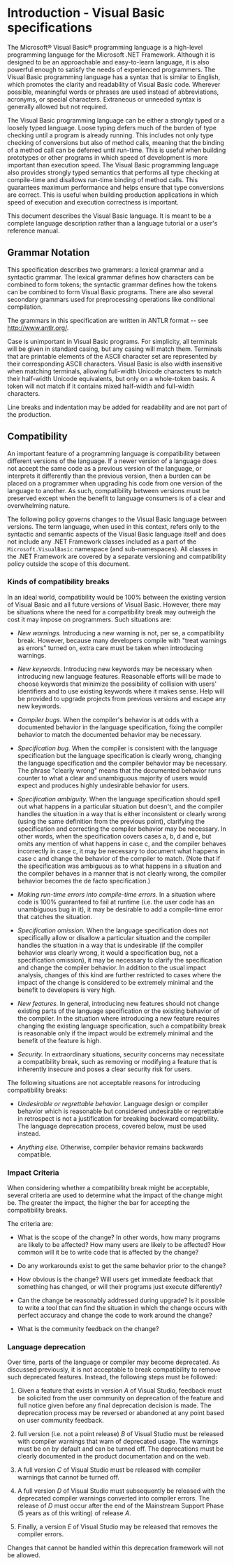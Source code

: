 # Introduction - Visual Basic specifications

The Microsoft&reg; Visual Basic&reg; programming language is a high-level programming language for the Microsoft .NET Framework. Although it is designed to be an approachable and easy-to-learn language, it is also powerful enough to satisfy the needs of experienced programmers. The Visual Basic programming language has a syntax that is similar to English, which promotes the clarity and readability of Visual Basic code. Wherever possible, meaningful words or phrases are used instead of abbreviations, acronyms, or special characters. Extraneous or unneeded syntax is generally allowed but not required.

The Visual Basic programming language can be either a strongly typed or a loosely typed language. Loose typing defers much of the burden of type checking until a program is already running. This includes not only type checking of conversions but also of method calls, meaning that the binding of a method call can be deferred until run-time. This is useful when building prototypes or other programs in which speed of development is more important than execution speed. The Visual Basic programming language also provides strongly typed semantics that performs all type checking at compile-time and disallows run-time binding of method calls. This guarantees maximum performance and helps ensure that type conversions are correct. This is useful when building production applications in which speed of execution and execution correctness is important.

This document describes the Visual Basic language. It is meant to be a complete language description rather than a language tutorial or a user's reference manual.

## Grammar Notation

This specification describes two grammars: a lexical grammar and a syntactic grammar. The lexical grammar defines how characters can be combined to form tokens; the syntactic grammar defines how the tokens can be combined to form Visual Basic programs. There are also several secondary grammars used for preprocessing operations like conditional compilation.

The grammars in this specification are written in ANTLR format -- see http://www.antlr.org/.

Case is unimportant in Visual Basic programs. For simplicity, all terminals will be given in standard casing, but any casing will match them. Terminals that are printable elements of the ASCII character set are represented by their corresponding ASCII characters. Visual Basic is also width insensitive when matching terminals, allowing full-width Unicode characters to match their half-width Unicode equivalents, but only on a whole-token basis. A token will not match if it contains mixed half-width and full-width characters.

Line breaks and indentation may be added for readability and are not part of the production.

## Compatibility

An important feature of a programming language is compatibility between different versions of the language. If a newer version of a language does not accept the same code as a previous version of the language, or interprets it differently than the previous version, then a burden can be placed on a programmer when upgrading his code from one version of the language to another. As such, compatibility between versions must be preserved except when the benefit to language consumers is of a clear and overwhelming nature.

The following policy governs changes to the Visual Basic language between versions. The term language, when used in this context, refers only to the syntactic and semantic aspects of the Visual Basic language itself and does not include any .NET Framework classes included as a part of the `Microsoft.VisualBasic` namespace (and sub-namespaces). All classes in the .NET Framework are covered by a separate versioning and compatibility policy outside the scope of this document.

### Kinds of compatibility breaks

In an ideal world, compatibility would be 100% between the existing version of Visual Basic and all future versions of Visual Basic. However, there may be situations where the need for a compatibility break may outweigh the cost it may impose on programmers. Such situations are:

* *New warnings.* Introducing a new warning is not, per se, a compatibility break. However, because many developers compile with "treat warnings as errors" turned on, extra care must be taken when introducing warnings.

* *New keywords.* Introducing new keywords may be necessary when introducing new language features. Reasonable efforts will be made to choose keywords that minimize the possibility of collision with users' identifiers and to use existing keywords where it makes sense. Help will be provided to upgrade projects from previous versions and escape any new keywords.

* *Compiler bugs.* When the compiler's behavior is at odds with a documented behavior in the language specification, fixing the compiler behavior to match the documented behavior may be necessary.

* *Specification bug.* When the compiler is consistent with the language specification but the language specification is clearly wrong, changing the language specification and the compiler behavior may be necessary. The phrase "clearly wrong" means that the documented behavior runs counter to what a clear and unambiguous majority of users would expect and produces highly undesirable behavior for users.

* *Specification ambiguity.* When the language specification should spell out what happens in a particular situation but doesn't, and the compiler handles the situation in a way that is either inconsistent or clearly wrong (using the same definition from the previous point), clarifying the specification and correcting the compiler behavior may be necessary. In other words, when the specification covers cases a, b, d and e, but omits any mention of what happens in case c, and the compiler behaves incorrectly in case c, it may be necessary to document what happens in case c and change the behavior of the compiler to match. (Note that if the specification was ambiguous as to what happens in a situation and the compiler behaves in a manner that is not clearly wrong, the compiler behavior becomes the de facto specification.)

* *Making run-time errors into compile-time errors.* In a situation where code is 100% guaranteed to fail at runtime (i.e. the user code has an unambiguous bug in it), it may be desirable to add a compile-time error that catches the situation.

* *Specification omission.* When the language specification does not specifically allow or disallow a particular situation and the compiler handles the situation in a way that is undesirable (if the compiler behavior was clearly wrong, it would a specification bug, not a specification omission), it may be necessary to clarify the specification and change the compiler behavior. In addition to the usual impact analysis, changes of this kind are further restricted to cases where the impact of the change is considered to be extremely minimal and the benefit to developers is very high.

* *New features.* In general, introducing new features should not change existing parts of the language specification or the existing behavior of the compiler. In the situation where introducing a new feature requires changing the existing language specification, such a compatibility break is reasonable only if the impact would be extremely minimal and the benefit of the feature is high.

* *Security.* In extraordinary situations, security concerns may necessitate a compatibility break, such as removing or modifying a feature that is inherently insecure and poses a clear security risk for users.

The following situations are not acceptable reasons for introducing compatibility breaks:

* *Undesirable or regrettable behavior.* Language design or compiler behavior which is reasonable but considered undesirable or regrettable in retrospect is not a justification for breaking backward compatibility. The language deprecation process, covered below, must be used instead.

* *Anything else.* Otherwise, compiler behavior remains backwards compatible.

### Impact Criteria

When considering whether a compatibility break might be acceptable, several criteria are used to determine what the impact of the change might be. The greater the impact, the higher the bar for accepting the compatibility breaks.

The criteria are:

* What is the scope of the change? In other words, how many programs are likely to be affected? How many users are likely to be affected? How common will it be to write code that is affected by the change?

* Do any workarounds exist to get the same behavior prior to the change?

* How obvious is the change? Will users get immediate feedback that something has changed, or will their programs just execute differently?

* Can the change be reasonably addressed during upgrade? Is it possible to write a tool that can find the situation in which the change occurs with perfect accuracy and change the code to work around the change?

* What is the community feedback on the change?

### Language deprecation

Over time, parts of the language or compiler may become deprecated. As discussed previously, it is not acceptable to break compatibility to remove such deprecated features. Instead, the following steps must be followed:

1. Given a feature that exists in version *A* of Visual Studio, feedback must be solicited from the user community on deprecation of the feature and full notice given before any final deprecation decision is made. The deprecation process may be reversed or abandoned at any point based on user community feedback.

2. full version (i.e. not a point release) *B* of Visual Studio must be released with compiler warnings that warn of deprecated usage. The warnings must be on by default and can be turned off. The deprecations must be clearly documented in the product documentation and on the web.

3. A full version *C* of Visual Studio must be released with compiler warnings that cannot be turned off.

4. A full version *D* of Visual Studio must subsequently be released with the deprecated compiler warnings converted into compiler errors. The release of *D* must occur after the end of the Mainstream Support Phase (5 years as of this writing) of release *A*.

5. Finally, a version *E* of Visual Studio may be released that removes the compiler errors.

Changes that cannot be handled within this deprecation framework will not be allowed.
